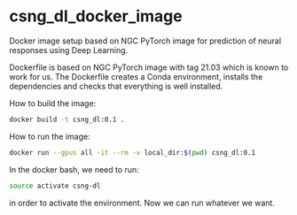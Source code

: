 # csng_dl_docker_image
Docker image setup based on NGC PyTorch image for prediction of neural responses using Deep Learning.

Dockerfile is based on NGC PyTorch image with tag 21.03 which is known to work for us.
The Dockerfile creates a Conda environment, installs the dependencies and checks
that everything is well installed.

How to build the image:
```bash
docker build -t csng_dl:0.1 .
```

How to run the image:
```bash
docker run --gpus all -it --rm -v local_dir:$(pwd) csng_dl:0.1
```

In the docker bash, we need to run:
```bash
source activate csng-dl
```
in order to activate the environment. Now we can run whatever we want.
